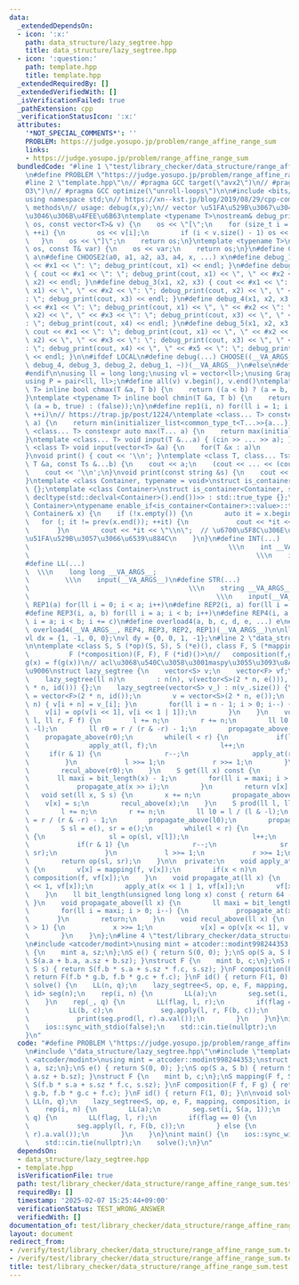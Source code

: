 ```yaml
---
data:
  _extendedDependsOn:
  - icon: ':x:'
    path: data_structure/lazy_segtree.hpp
    title: data_structure/lazy_segtree.hpp
  - icon: ':question:'
    path: template.hpp
    title: template.hpp
  _extendedRequiredBy: []
  _extendedVerifiedWith: []
  _isVerificationFailed: true
  _pathExtension: cpp
  _verificationStatusIcon: ':x:'
  attributes:
    '*NOT_SPECIAL_COMMENTS*': ''
    PROBLEM: https://judge.yosupo.jp/problem/range_affine_range_sum
    links:
    - https://judge.yosupo.jp/problem/range_affine_range_sum
  bundledCode: "#line 1 \"test/library_checker/data_structure/range_affine_range_sum.test.cpp\"\
    \n#define PROBLEM \"https://judge.yosupo.jp/problem/range_affine_range_sum\"\n\
    #line 2 \"template.hpp\"\n// #pragma GCC target(\"avx2\")\n// #pragma GCC optimize(\"\
    O3\")\n// #pragma GCC optimize(\"unroll-loops\")\n\n#include <bits/stdc++.h>\n\
    using namespace std;\n// https://xn--kst.jp/blog/2019/08/29/cpp-comp/\n// debug\
    \ methods\n// usage: debug(x,y);\n// vector \u51FA\u529B\u3067\u304D\u308B\u3088\
    \u3046\u306B\u4FEE\u6B63\ntemplate <typename T>\nostream& debug_print(ostream&\
    \ os, const vector<T>& v) {\n    os << \"[\";\n    for (size_t i = 0; i < v.size();\
    \ ++i) {\n        os << v[i];\n        if (i < v.size() - 1) os << \", \";\n \
    \   }\n    os << \"]\";\n    return os;\n}\ntemplate <typename T>\nostream& debug_print(ostream&\
    \ os, const T& var) {\n    os << var;\n    return os;\n}\n#define CHOOSE(a) CHOOSE2\
    \ a\n#define CHOOSE2(a0, a1, a2, a3, a4, x, ...) x\n#define debug_1(x1) { cout\
    \ << #x1 << \": \"; debug_print(cout, x1) << endl; }\n#define debug_2(x1, x2)\
    \ { cout << #x1 << \": \"; debug_print(cout, x1) << \", \" << #x2 << \": \"; debug_print(cout,\
    \ x2) << endl; }\n#define debug_3(x1, x2, x3) { cout << #x1 << \": \"; debug_print(cout,\
    \ x1) << \", \" << #x2 << \": \"; debug_print(cout, x2) << \", \" << #x3 << \"\
    : \"; debug_print(cout, x3) << endl; }\n#define debug_4(x1, x2, x3, x4) { cout\
    \ << #x1 << \": \"; debug_print(cout, x1) << \", \" << #x2 << \": \"; debug_print(cout,\
    \ x2) << \", \" << #x3 << \": \"; debug_print(cout, x3) << \", \" << #x4 << \"\
    : \"; debug_print(cout, x4) << endl; }\n#define debug_5(x1, x2, x3, x4, x5) {\
    \ cout << #x1 << \": \"; debug_print(cout, x1) << \", \" << #x2 << \": \"; debug_print(cout,\
    \ x2) << \", \" << #x3 << \": \"; debug_print(cout, x3) << \", \" << #x4 << \"\
    : \"; debug_print(cout, x4) << \", \" << #x5 << \": \"; debug_print(cout, x5)\
    \ << endl; }\n\n#ifdef LOCAL\n#define debug(...) CHOOSE((__VA_ARGS__, debug_5,\
    \ debug_4, debug_3, debug_2, debug_1, ~))(__VA_ARGS__)\n#else\n#define debug(...)\n\
    #endif\n\nusing ll = long long;\nusing vl = vector<ll>;\nusing Graph = vector<vector<ll>>;\n\
    using P = pair<ll, ll>;\n#define all(v) v.begin(), v.end()\ntemplate <typename\
    \ T> inline bool chmax(T &a, T b) {\n    return ((a < b) ? (a = b, true) : (false));\n\
    }\ntemplate <typename T> inline bool chmin(T &a, T b) {\n    return ((a > b) ?\
    \ (a = b, true) : (false));\n}\n#define rep1(i, n) for(ll i = 1; i <= ((ll)n);\
    \ ++i)\n// https://trap.jp/post/1224/\ntemplate <class... T> constexpr auto min(T...\
    \ a) {\n    return min(initializer_list<common_type_t<T...>>{a...});\n}\ntemplate\
    \ <class... T> constexpr auto max(T... a) {\n    return max(initializer_list<common_type_t<T...>>{a...});\n\
    }\ntemplate <class... T> void input(T &...a) { (cin >> ... >> a); }\ntemplate\
    \ <class T> void input(vector<T> &a) {\n    for(T &x : a)\n        cin >> x;\n\
    }\nvoid print() { cout << '\\n'; }\ntemplate <class T, class... Ts> void print(const\
    \ T &a, const Ts &...b) {\n    cout << a;\n    (cout << ... << (cout << ' ', b));\n\
    \    cout << '\\n';\n}\nvoid print(const string &s) {\n    cout << s << '\\n';\n\
    }\ntemplate <class Container, typename = void>\nstruct is_container : std::false_type\
    \ {};\ntemplate <class Container>\nstruct is_container<Container, std::void_t<decltype(std::declval<Container>().begin()),\
    \ decltype(std::declval<Container>().end())>> : std::true_type {};\ntemplate <class\
    \ Container>\ntypename enable_if<is_container<Container>::value>::type print(const\
    \ Container& x) {\n    if (!x.empty()) {\n        auto it = x.begin();\n     \
    \   for (; it != prev(x.end()); ++it) {\n            cout << *it << \" \";\n \
    \       }\n        cout << *it << \"\\n\";  // \u6700\u5F8C\u306E\u8981\u7D20\u3092\
    \u51FA\u529B\u3057\u3066\u6539\u884C\n    }\n}\n#define INT(...)             \
    \                                                  \\\n    int __VA_ARGS__;  \
    \                                                         \\\n    input(__VA_ARGS__)\n\
    #define LL(...)                                                              \
    \  \\\n    long long __VA_ARGS__;                                            \
    \         \\\n    input(__VA_ARGS__)\n#define STR(...)                       \
    \                                        \\\n    string __VA_ARGS__;         \
    \                                               \\\n    input(__VA_ARGS__)\n#define\
    \ REP1(a) for(ll i = 0; i < a; i++)\n#define REP2(i, a) for(ll i = 0; i < a; i++)\n\
    #define REP3(i, a, b) for(ll i = a; i < b; i++)\n#define REP4(i, a, b, c) for(ll\
    \ i = a; i < b; i += c)\n#define overload4(a, b, c, d, e, ...) e\n#define rep(...)\
    \ overload4(__VA_ARGS__, REP4, REP3, REP2, REP1)(__VA_ARGS__)\n\nll inf = 3e18;\n\
    vl dx = {1, -1, 0, 0};\nvl dy = {0, 0, 1, -1};\n#line 2 \"data_structure/lazy_segtree.hpp\"\
    \n\ntemplate <class S, S (*op)(S, S), S (*e)(), class F, S (*mapping)(F, S),\n\
    \          F (*composition)(F, F), F (*id)()>\n//   composition(f,g)(x) = f\u2218\
    g(x) = f(g(x))\n// acl\u3068\u540C\u3058\u3001maspy\u3055\u3093\u8A18\u4E8B\u3068\
    \u9006\nstruct lazy_segtree {\n    vector<S> v;\n    vector<F> vf;\n    ll n;\n\
    \    lazy_segtree(ll n)\n        : n(n), v(vector<S>(2 * n, e())), vf(vector<F>(2\
    \ * n, id())) {};\n    lazy_segtree(vector<S> v_) : n(v_.size()) {\n        vf\
    \ = vector<F>(2 * n, id());\n        v = vector<S>(2 * n, e());\n        rep(i,\
    \ n) { v[i + n] = v_[i]; }\n        for(ll i = n - 1; i > 0; i--) {\n        \
    \    v[i] = op(v[i << 1], v[i << 1 | 1]);\n        }\n    }\n    void apply(ll\
    \ l, ll r, F f) {\n        l += n;\n        r += n;\n        ll l0 = l / (l &\
    \ -l);\n        ll r0 = r / (r & -r) - 1;\n        propagate_above(l0);\n    \
    \    propagate_above(r0);\n        while(l < r) {\n            if(l & 1) {\n \
    \               apply_at(l, f);\n                l++;\n            }\n       \
    \     if(r & 1) {\n                r--;\n                apply_at(r, f);\n   \
    \         }\n            l >>= 1;\n            r >>= 1;\n        }\n        recul_above(l0);\n\
    \        recul_above(r0);\n    }\n    S get(ll x) const {\n        x += n;\n \
    \       ll maxi = bit_length(x) - 1;\n        for(ll i = maxi; i > 0; i--) {\n\
    \            propagate_at(x >> i);\n        }\n        return v[x];\n    }\n \
    \   void set(ll x, S s) {\n        x += n;\n        propagate_above(x);\n    \
    \    v[x] = s;\n        recul_above(x);\n    }\n    S prod(ll l, ll r) const {\n\
    \        l += n;\n        r += n;\n        ll l0 = l / (l & -l);\n        ll r0\
    \ = r / (r & -r) - 1;\n        propagate_above(l0);\n        propagate_above(r0);\n\
    \        S sl = e(), sr = e();\n        while(l < r) {\n            if(l & 1)\
    \ {\n                sl = op(sl, v[l]);\n                l++;\n            }\n\
    \            if(r & 1) {\n                r--;\n                sr = op(v[r],\
    \ sr);\n            }\n            l >>= 1;\n            r >>= 1;\n        }\n\
    \        return op(sl, sr);\n    }\n\n  private:\n    void apply_at(ll x, F f)\
    \ {\n        v[x] = mapping(f, v[x]);\n        if(x < n)\n            vf[x] =\
    \ composition(f, vf[x]);\n    }\n    void propagate_at(ll x) {\n        apply_at(x\
    \ << 1, vf[x]);\n        apply_at(x << 1 | 1, vf[x]);\n        vf[x] = id();\n\
    \    }\n    ll bit_length(unsigned long long x) const { return 64 - countl_zero(x);\
    \ }\n    void propagate_above(ll x) {\n        ll maxi = bit_length(x) - 1;\n\
    \        for(ll i = maxi; i > 0; i--) {\n            propagate_at(x >> i);\n \
    \       }\n        return;\n    }\n    void recul_above(ll x) {\n        while(x\
    \ > 1) {\n            x >>= 1;\n            v[x] = op(v[x << 1], v[x << 1 | 1]);\n\
    \        }\n    }\n};\n#line 4 \"test/library_checker/data_structure/range_affine_range_sum.test.cpp\"\
    \n#include <atcoder/modint>\nusing mint = atcoder::modint998244353;\nstruct S\
    \ {\n    mint a, sz;\n};\nS e() { return S(0, 0); };\nS op(S a, S b) { return\
    \ S(a.a + b.a, a.sz + b.sz); }\nstruct F {\n    mint b, c;\n};\nS mapping(F f,\
    \ S s) { return S(f.b * s.a + s.sz * f.c, s.sz); }\nF composition(F f, F g) {\
    \ return F(f.b * g.b, f.b * g.c + f.c); }\nF id() { return F(1, 0); }\n\nvoid\
    \ solve() {\n    LL(n, q);\n    lazy_segtree<S, op, e, F, mapping, composition,\
    \ id> seg(n);\n    rep(i, n) {\n        LL(a);\n        seg.set(i, S(a, 1));\n\
    \    }\n    rep(_, q) {\n        LL(flag, l, r);\n        if(flag == 0) {\n  \
    \          LL(b, c);\n            seg.apply(l, r, F(b, c));\n        } else {\n\
    \            print(seg.prod(l, r).a.val());\n        }\n    }\n}\nint main() {\n\
    \    ios::sync_with_stdio(false);\n    std::cin.tie(nullptr);\n    solve();\n\
    }\n"
  code: "#define PROBLEM \"https://judge.yosupo.jp/problem/range_affine_range_sum\"\
    \n#include \"data_structure/lazy_segtree.hpp\"\n#include \"template.hpp\"\n#include\
    \ <atcoder/modint>\nusing mint = atcoder::modint998244353;\nstruct S {\n    mint\
    \ a, sz;\n};\nS e() { return S(0, 0); };\nS op(S a, S b) { return S(a.a + b.a,\
    \ a.sz + b.sz); }\nstruct F {\n    mint b, c;\n};\nS mapping(F f, S s) { return\
    \ S(f.b * s.a + s.sz * f.c, s.sz); }\nF composition(F f, F g) { return F(f.b *\
    \ g.b, f.b * g.c + f.c); }\nF id() { return F(1, 0); }\n\nvoid solve() {\n   \
    \ LL(n, q);\n    lazy_segtree<S, op, e, F, mapping, composition, id> seg(n);\n\
    \    rep(i, n) {\n        LL(a);\n        seg.set(i, S(a, 1));\n    }\n    rep(_,\
    \ q) {\n        LL(flag, l, r);\n        if(flag == 0) {\n            LL(b, c);\n\
    \            seg.apply(l, r, F(b, c));\n        } else {\n            print(seg.prod(l,\
    \ r).a.val());\n        }\n    }\n}\nint main() {\n    ios::sync_with_stdio(false);\n\
    \    std::cin.tie(nullptr);\n    solve();\n}\n"
  dependsOn:
  - data_structure/lazy_segtree.hpp
  - template.hpp
  isVerificationFile: true
  path: test/library_checker/data_structure/range_affine_range_sum.test.cpp
  requiredBy: []
  timestamp: '2025-02-07 15:25:44+09:00'
  verificationStatus: TEST_WRONG_ANSWER
  verifiedWith: []
documentation_of: test/library_checker/data_structure/range_affine_range_sum.test.cpp
layout: document
redirect_from:
- /verify/test/library_checker/data_structure/range_affine_range_sum.test.cpp
- /verify/test/library_checker/data_structure/range_affine_range_sum.test.cpp.html
title: test/library_checker/data_structure/range_affine_range_sum.test.cpp
---
```

